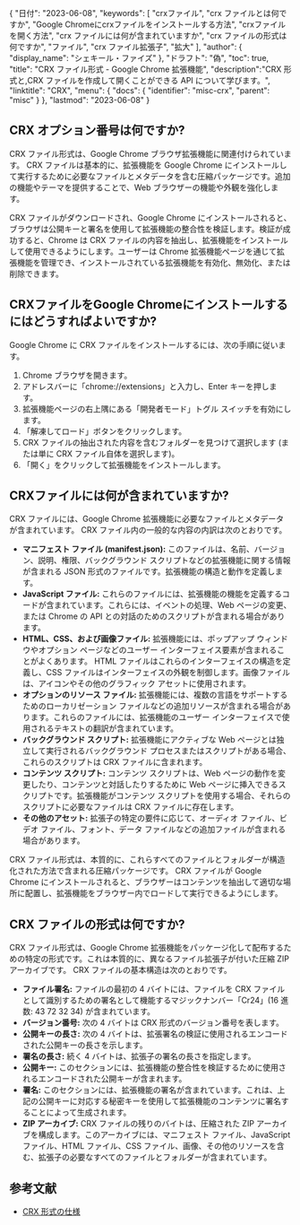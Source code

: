 {
"日付": "2023-06-08",
  "keywords": [
"crxファイル",
"crx ファイルとは何ですか",
"Google Chromeにcrxファイルをインストールする方法",
"crxファイルを開く方法",
"crx ファイルには何が含まれていますか",
"crx ファイルの形式は何ですか",
"ファイル",
"crx ファイル拡張子",
"拡大"
],
  "author": {
"display_name": "シェキール・ファイズ"
},
"ドラフト": "偽",
"toc": true,
"title": "CRX ファイル形式 - Google Chrome 拡張機能",
  "description":"CRX 形式と,CRX ファイルを作成して開くことができる API について学びます。",
"linktitle": "CRX",
  "menu": {
    "docs": {
      "identifier": "misc-crx",
"parent": "misc"
}
},
"lastmod": "2023-06-08"
}

## CRX オプション番号は何ですか?

CRX ファイル形式は、Google Chrome ブラウザ拡張機能に関連付けられています。 CRX ファイルは基本的に、拡張機能を Google Chrome にインストールして実行するために必要なファイルとメタデータを含む圧縮パッケージです。追加の機能やテーマを提供することで、Web ブラウザーの機能や外観を強化します。

CRX ファイルがダウンロードされ、Google Chrome にインストールされると、ブラウザは公開キーと署名を使用して拡張機能の整合性を検証します。検証が成功すると、Chrome は CRX ファイルの内容を抽出し、拡張機能をインストールして使用できるようにします。ユーザーは Chrome 拡張機能ページを通じて拡張機能を管理でき、インストールされている拡張機能を有効化、無効化、または削除できます。

## CRXファイルをGoogle Chromeにインストールするにはどうすればよいですか?

Google Chrome に CRX ファイルをインストールするには、次の手順に従います。

1. Chrome ブラウザを開きます。
2. アドレスバーに「chrome://extensions」と入力し、Enter キーを押します。
3. 拡張機能ページの右上隅にある「開発者モード」トグル スイッチを有効にします。
4. 「解凍してロード」ボタンをクリックします。
5. CRX ファイルの抽出された内容を含むフォルダーを見つけて選択します (または単に CRX ファイル自体を選択します)。
6. 「開く」をクリックして拡張機能をインストールします。

## CRXファイルには何が含まれていますか?

CRX ファイルには、Google Chrome 拡張機能に必要なファイルとメタデータが含まれています。 CRX ファイル内の一般的な内容の内訳は次のとおりです。

- **マニフェスト ファイル (manifest.json):** このファイルは、名前、バージョン、説明、権限、バックグラウンド スクリプトなどの拡張機能に関する情報が含まれる JSON 形式のファイルです。拡張機能の構造と動作を定義します。
- **JavaScript ファイル:** これらのファイルには、拡張機能の機能を定義するコードが含まれています。これらには、イベントの処理、Web ページの変更、または Chrome の API との対話のためのスクリプトが含まれる場合があります。
- **HTML、CSS、および画像ファイル:** 拡張機能には、ポップアップ ウィンドウやオプション ページなどのユーザー インターフェイス要素が含まれることがよくあります。 HTML ファイルはこれらのインターフェイスの構造を定義し、CSS ファイルはインターフェイスの外観を制御します。画像ファイルは、アイコンやその他のグラフィック アセットに使用されます。
- **オプションのリソース ファイル:** 拡張機能には、複数の言語をサポートするためのローカリゼーション ファイルなどの追加リソースが含まれる場合があります。これらのファイルには、拡張機能のユーザー インターフェイスで使用されるテキストの翻訳が含まれています。
- **バックグラウンド スクリプト:** 拡張機能にアクティブな Web ページとは独立して実行されるバックグラウンド プロセスまたはスクリプトがある場合、これらのスクリプトは CRX ファイルに含まれます。
- **コンテンツ スクリプト:** コンテンツ スクリプトは、Web ページの動作を変更したり、コンテンツと対話したりするために Web ページに挿入できるスクリプトです。拡張機能がコンテンツ スクリプトを使用する場合、それらのスクリプトに必要なファイルは CRX ファイルに存在します。
- **その他のアセット:** 拡張子の特定の要件に応じて、オーディオ ファイル、ビデオ ファイル、フォント、データ ファイルなどの追加ファイルが含まれる場合があります。

CRX ファイル形式は、本質的に、これらすべてのファイルとフォルダーが構造化された方法で含まれる圧縮パッケージです。 CRX ファイルが Google Chrome にインストールされると、ブラウザーはコンテンツを抽出して適切な場所に配置し、拡張機能をブラウザー内でロードして実行できるようにします。

## CRX ファイルの形式は何ですか?

CRX ファイル形式は、Google Chrome 拡張機能をパッケージ化して配布するための特定の形式です。これは本質的に、異なるファイル拡張子が付いた圧縮 ZIP アーカイブです。 CRX ファイルの基本構造は次のとおりです。

- **ファイル署名:** ファイルの最初の 4 バイトには、ファイルを CRX ファイルとして識別するための署名として機能するマジックナンバー「Cr24」(16 進数: 43 72 32 34) が含まれています。
- **バージョン番号:** 次の 4 バイトは CRX 形式のバージョン番号を表します。
- **公開キーの長さ:** 次の 4 バイトは、拡張署名の検証に使用されるエンコードされた公開キーの長さを示します。
- **署名の長さ:** 続く 4 バイトは、拡張子の署名の長さを指定します。
- **公開キー:** このセクションには、拡張機能の整合性を検証するために使用されるエンコードされた公開キーが含まれます。
- **署名:** このセクションには、拡張機能の署名が含まれています。これは、上記の公開キーに対応する秘密キーを使用して拡張機能のコンテンツに署名することによって生成されます。
- **ZIP アーカイブ:** CRX ファイルの残りのバイトは、圧縮された ZIP アーカイブを構成します。このアーカイブには、マニフェスト ファイル、JavaScript ファイル、HTML ファイル、CSS ファイル、画像、その他のリソースを含む、拡張子の必要なすべてのファイルとフォルダーが含まれています。

## 参考文献
* [CRX 形式の仕様](https://groups.google.com/a/chromium.org/g/chromium-extensions/c/K3YIsNL_Et4)

